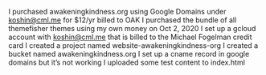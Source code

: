 I purchased awakeningkindness.org using Google Domains under koshin@cml.me for $12/yr billed to OAK
I purchased the bundle of all themefisher themes using my own money on Oct 2, 2020
I set up a gcloud account with koshin@cml.me that is billed to the Michael Fogelman credit card
I created a project named website-awakeningkindness-org
I created a bucket named awakeningkindness.org
I set up a cname record in google domains but it’s not working
I uploaded some test content to index.html
